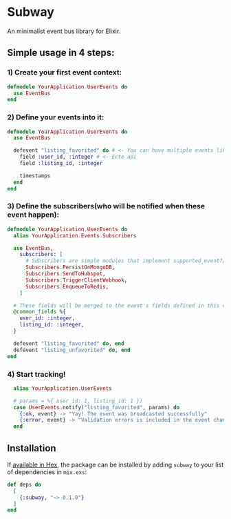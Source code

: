 # Subway

An minimalist event bus library for Elixir.

## Simple usage in 4 steps:

### 1) Create your first event context:
```elixir
defmodule YourApplication.UserEvents do
  use EventBus
end
```

### 2) Define your events into it:
```elixir
defmodule YourApplication.UserEvents do
  use EventBus

  defevent "listing_favorited" do # <- You can have multiple events like this
    field :user_id, :integer # <- Ecto api
    field :listing_id, :integer

    timestamps
  end
end
```

### 3) Define the subscribers(who will be notified when these event happen):
```elixir
defmodule YourApplication.UserEvents do
  alias YourApplication.Events.Subscribers

  use EventBus,
    subscribers: [
      # Subscribers are simple modules that implement supported_event?/1 and handle_event/1
      Subscribers.PersistOnMongoDB,
      Subscribers.SendToHubspot,
      Subscribers.TriggerClientWebhook,
      Subscribers.EnqueueToRedis,
    ] 

  # These fields will be merged to the event's fields defined in this context.
  @common_fields %{
    user_id: :integer,
    listing_id: :integer,
  }

  defevent "listing_favorited" do, end
  defevent "listing_unfavorited" do, end
end
```

### 4) Start tracking!
```elixir
  alias YourApplication.UserEvents

  # params = %{ user_id: 1, listing_id: 1 })
  case UserEvents.notify("listing_favorited", params) do
    {:ok, event} -> "Yay! The event was broadcasted successfully"
    {:error, event} -> "Validation errors is included in the event changeset"
  end
```

## Installation

If [available in Hex](https://hex.pm/docs/publish), the package can be installed
by adding `subway` to your list of dependencies in `mix.exs`:

```elixir
def deps do
  [
    {:subway, "~> 0.1.0"}
  ]
end
```

